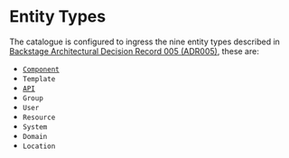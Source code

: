 # Entity Types

The catalogue is configured to ingress the nine entity types described in [Backstage Architectural Decision Record 005 (ADR005)](https://backstage.io/docs/architecture-decisions/adrs-adr005), these are:

- [`Component`](../explanations/component.md)
- `Template`
- [`API`](../explanations/api.md)
- `Group`
- `User`
- `Resource`
- `System`
- `Domain`
- `Location`
